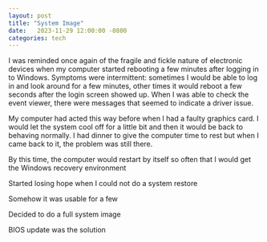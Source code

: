 ```yaml
---
layout: post
title: "System Image"
date:   2023-11-29 12:00:00 -0800
categories: tech
---
```


I was reminded once again of the fragile and fickle nature of electronic devices when my computer started rebooting a few minutes after logging in to Windows. Symptoms were intermittent: sometimes I would be able to log in and look around for a few minutes, other times it would reboot a few seconds after the login screen showed up. When I was able to check the event viewer, there were messages that seemed to indicate a driver issue.

My computer had acted this way before when I had a faulty graphics card. I would let the system cool off for a little bit and then it would be back to behaving normally. I had dinner to give the computer time to rest but when I came back to it, the problem was still there.

By this time, the computer would restart by itself so often that I would get the Windows recovery environment

Started losing hope when I could not do a system restore

Somehow it was usable for a few

Decided to do a full system image

BIOS update was the solution
